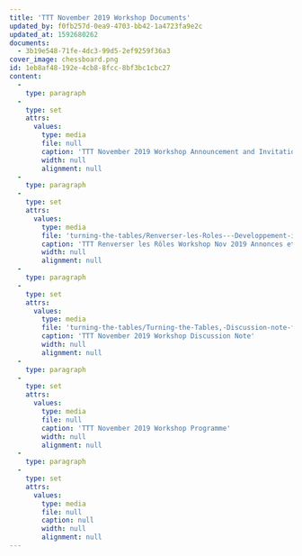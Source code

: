 ```yaml
---
title: 'TTT November 2019 Workshop Documents'
updated_by: f0fb257d-0ea9-4703-bb42-1a4723fa9e2c
updated_at: 1592680262
documents:
  - 3b19e548-71fe-4dc3-99d5-2ef9259f36a3
cover_image: chessboard.png
id: 1eb8af48-192e-4cb8-8fcc-8bf3bc1cbc27
content:
  -
    type: paragraph
  -
    type: set
    attrs:
      values:
        type: media
        file: null
        caption: 'TTT November 2019 Workshop Announcement and Invitation'
        width: null
        alignment: null
  -
    type: paragraph
  -
    type: set
    attrs:
      values:
        type: media
        file: 'turning-the-tables/Renverser-les-Roles---Developpement-international-et-les-jeux-imperiaux,-Annonces-et-invitations.pdf'
        caption: 'TTT Renverser les Rôles Workshop Nov 2019 Annonces et invitations'
        width: null
        alignment: null
  -
    type: paragraph
  -
    type: set
    attrs:
      values:
        type: media
        file: 'turning-the-tables/Turning-the-Tables,-Discussion-note-for-Workshop.pdf'
        caption: 'TTT November 2019 Workshop Discussion Note'
        width: null
        alignment: null
  -
    type: paragraph
  -
    type: set
    attrs:
      values:
        type: media
        file: null
        caption: 'TTT November 2019 Workshop Programme'
        width: null
        alignment: null
  -
    type: paragraph
  -
    type: set
    attrs:
      values:
        type: media
        file: null
        caption: null
        width: null
        alignment: null
---
```

